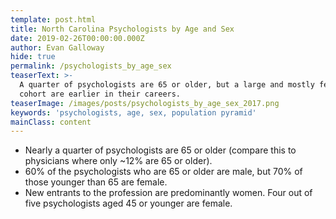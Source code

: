 ```yaml
---
template: post.html
title: North Carolina Psychologists by Age and Sex
date: 2019-02-26T00:00:00.000Z
author: Evan Galloway
hide: true
permalink: /psychologists_by_age_sex
teaserText: >-
  A quarter of psychologists are 65 or older, but a large and mostly female
  cohort are earlier in their careers.
teaserImage: /images/posts/psychologists_by_age_sex_2017.png
keywords: 'psychologists, age, sex, population pyramid'
mainClass: content
---
```

<ul>

<li>Nearly a quarter of psychologists are 65 or older (compare this to physicians where only ~12% are 65 or older).</li>

<li>60% of the psychologists who are 65 or older are male, but 70% of those younger than 65 are female.</li>

<li>New entrants to the profession are predominantly women.  Four out of five psychologists aged 45 or younger are female.</li>


</ul>
<div id='viewof-layout' class="control"></div>
<div id='chart'></div>

<script type=module>

import {Runtime, Inspector} from "https://unpkg.com/@observablehq/runtime@3/dist/runtime.js";
import define from "https://api.observablehq.com/@gallowayevan/population-structure-for-north-carolina-psychologists-20.js?v=3";
  
  const renders = {
    "viewof layout": "#viewof-layout",
    "chart": "#chart"
  };

  for (let i in renders)
    renders\[i] = document.querySelector(renders\[i]);

const runtime = new Runtime();
const main = runtime.module(define, name => {
if (renders\[name]){
      return new Inspector(renders\[name]);
    } else {
        return true;
    }
});

</script>
